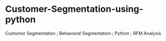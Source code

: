# Customer-Segmentation-using-python
Customer Segmentation ; Behavioral Segmentation ; Python ; RFM Analysis
